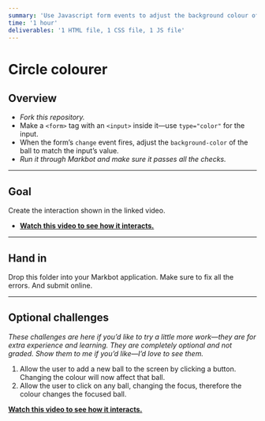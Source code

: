 ```yaml
---
summary: 'Use Javascript form events to adjust the background colour of a circle on the screen.'
time: '1 hour'
deliverables: '1 HTML file, 1 CSS file, 1 JS file'
---
```


# Circle colourer

## Overview

- *Fork this repository.*
- Make a `<form>` tag with an `<input>` inside it—use `type="color"` for the input.
- When the form’s `change` event fires, adjust the `background-color` of the ball to match the input’s value.
- *Run it through Markbot and make sure it passes all the checks.*

---

## Goal

Create the interaction shown in the linked video.

- [**Watch this video to see how it interacts.**](https://videos.learntheweb.courses/playlists/web-dev-js/circle-colourer.mp4)

---

## Hand in

Drop this folder into your Markbot application. Make sure to fix all the errors. And submit online.

---

## Optional challenges

*These challenges are here if you’d like to try a little more work—they are for extra experience and learning. They are completely optional and not graded. Show them to me if you’d like—I’d love to see them.*

1. Allow the user to add a new ball to the screen by clicking a button. Changing the colour will now affect that ball.
2. Allow the user to click on any ball, changing the focus, therefore the colour changes the focused ball.

[**Watch this video to see how it interacts.**](https://videos.learntheweb.courses/playlists/web-dev-js/circle-colourer-bonus.mp4)
